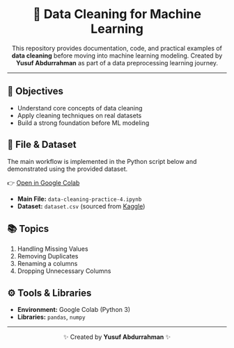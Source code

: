 <h1 align="center">🧹 Data Cleaning for Machine Learning</h1>

<p align="center">
This repository provides documentation, code, and practical examples of <b>data cleaning</b> before moving into machine learning modeling.  
Created by <b>Yusuf Abdurrahman</b> as part of a data preprocessing learning journey.
</p>

---

## 🎯 Objectives
- Understand core concepts of data cleaning  
- Apply cleaning techniques on real datasets  
- Build a strong foundation before ML modeling  

## 📔 File & Dataset
The main workflow is implemented in the Python script below and demonstrated using the provided dataset.  

👉 [Open in Google Colab](https://colab.research.google.com/drive/your_notebook_link_here)  

- **Main File:** `data-cleaning-practice-4.ipynb`  
- **Dataset:** `dataset.csv` (sourced from [Kaggle](https://www.kaggle.com/datasets/yasserh/titanic-dataset))  
   

## 📚 Topics
1. Handling Missing Values  
2. Removing Duplicates  
3. Renaming a columns
4. Dropping Unnecessary Columns  

## ⚙️ Tools & Libraries
- **Environment:** Google Colab (Python 3)  
- **Libraries:** `pandas`, `numpy`
  
---

<p align="center">✨ Created by <b>Yusuf Abdurrahman</b> ✨</p>
